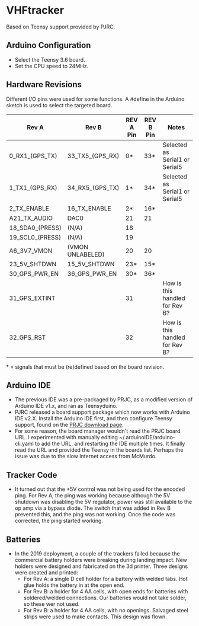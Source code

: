 # VHFtracker

Based on Teensy support provided by PJRC.

## Arduino Configuration
- Select the Teensy 3.6 board.
- Set the CPU speed to 24MHz.
## Hardware Revisions

Different I/O pins were used for some functions. A #define in the Arduino
sketch is used to select the targeted board.

| Rev A          | Rev B           |REV A Pin|REV B Pin| Notes |
|----------------|-----------------|---------|---------|-------|
| 0_RX1_(GPS_TX) | 33_TX5_(GPS_RX) |     0*  |    33*  | Selected as Serial1 or Serial5 |
| 1_TX1_(GPS_RX) | 34_RX5_(GPS_TX) |     1*  |    34*  | Selected as Serial1 or Serial5 |
| 2_TX_ENABLE    | 16_TX_ENABLE    |     2*  |    16*  |       |
| A21_TX_AUDIO   | DAC0            |    21   |    21   |       |
| 18_SDA0_(PRESS)| (N/A)           |    18   |         |       |
| 19_SCL0_(PRESS)| (N/A)           |    19   |         |       |
| A6_3V7_VMON    |(VMON UNLABELED) |    20   |    20   |       |
| 23_5V_SHTDWN   | 15_5V_SHTDWN    |    23*  |    15*  |       |
| 30_GPS_PWR_EN  | 36_GPS_PWR_EN   |    30*  |    36*  |       |
| 31_GPS_EXTINT  |                 |    31   |         | How is this handled for Rev B? |
| 32_GPS_RST     |                 |    32   |         | How is this handled for Rev B? |

\* = signals that must be (re)defined based on the board revision.
## Arduino IDE

- The previous IDE was a pre-packaged by PRJC, as a modified version of Arduino IDE v1.x, 
  and ran as Teensyduino.
- PJRC released a board support package which now works with Arduino IDE v2.X. Install the
  Arduino IDE first, and then configure Teensy support, found on 
  the [PRJC download page](https://www.pjrc.com/teensy/td_download.html).
- For some reason, the board manager wouldn't read the PRJC board URL. I experimented with
  manually editing ~/.arduinoIDE/arduino-cli.yaml to add the URL, and restarting the 
  IDE multiple times. It finally read the URL and provided the Teensy in the boards list.
  Perhaps the issue was due to the slow Internet access from McMurdo.

## Tracker Code

- It turned out that the +5V control was not being used for the encoded ping. For Rev A,
  the ping was working because although the 5V shutdown was disabling the 5V regulator,
  power was still available to the op amp via a bypass diode. The switch that was added
  in Rev B prevented this, and the ping was not working. Once the code was corrected,
  the ping started working.

## Batteries

- In the 2019 deployment, a couple of the trackers failed because the commercial battery
  holders were breaking during landing impact. New holders were designed and fabricated on
  the 3d printer. Three designs were created and printed:
    - For Rev A: a single D cell holder for a battery with welded tabs. Hot glue holds the
      battery in at the open end.
    - For Rev B: a holder for 4 AA cells, with open ends for batteries with soldered/welded
      connections. Our batteries would not take solder, so these wer not used.
    - For Rev B: a holder for 4 AA cells, with no openings. Salvaged steel strips were used
      to make contacts. This design was flown.
